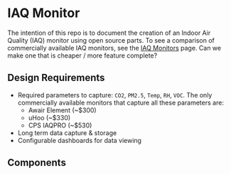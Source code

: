 # IAQ Monitor

The intention of this repo is to document the creation of an Indoor Air Quality (IAQ) monitor using open source parts. To see a comparison of commercially available IAQ monitors, see the [IAQ Monitors](./IAQ%20Monitors.md) page. Can we make one that is cheaper / more feature complete?

## Design Requirements
- Required parameters to capture: `CO2`, `PM2.5`, `Temp`, `RH`, `VOC`. The only commercially available monitors that capture all these parameters are:
  - Awair Element (~$300)
  - uHoo (~$330)
  - CPS IAQPRO (~$530)
- Long term data capture & storage
- Configurable dashboards for data viewing

## Components
